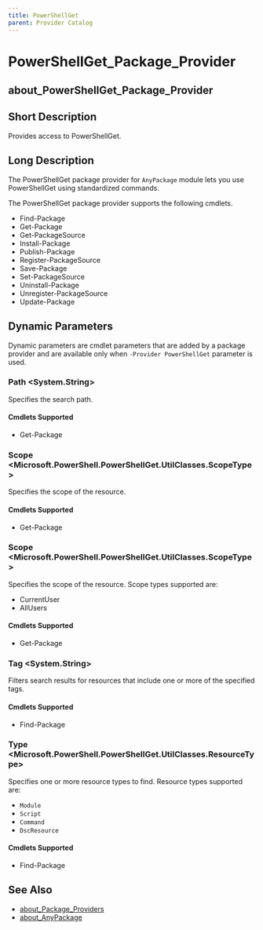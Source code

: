 ```yaml
---
title: PowerShellGet
parent: Provider Catalog
---
```


# PowerShellGet_Package_Provider

## about_PowerShellGet_Package_Provider

## Short Description

Provides access to PowerShellGet.

## Long Description

The PowerShellGet package provider for `AnyPackage` module lets you use PowerShellGet using standardized commands.

The PowerShellGet package provider supports the following cmdlets.

* Find-Package
* Get-Package
* Get-PackageSource
* Install-Package
* Publish-Package
* Register-PackageSource
* Save-Package
* Set-PackageSource
* Uninstall-Package
* Unregister-PackageSource
* Update-Package

## Dynamic Parameters

Dynamic parameters are cmdlet parameters that are added by a package
provider and are available only when `-Provider PowerShellGet` parameter is used.

### Path <System.String>

Specifies the search path.

#### Cmdlets Supported

* Get-Package

### Scope \<Microsoft.PowerShell.PowerShellGet.UtilClasses.ScopeType\>

Specifies the scope of the resource.

#### Cmdlets Supported

* Get-Package

### Scope \<Microsoft.PowerShell.PowerShellGet.UtilClasses.ScopeType\>

Specifies the scope of the resource. Scope types supported are:

* CurrentUser
* AllUsers

#### Cmdlets Supported

* Get-Package

### Tag \<System.String\>

Filters search results for resources that include one or more of the specified tags.

#### Cmdlets Supported

* Find-Package

### Type \<Microsoft.PowerShell.PowerShellGet.UtilClasses.ResourceType\>

Specifies one or more resource types to find. Resource types supported are:

* `Module`
* `Script`
* `Command`
* `DscResource`

#### Cmdlets Supported

* Find-Package

## See Also

* [about_Package_Providers](../../reference/about_Package_Providers.md)
* [about_AnyPackage](../../reference/about_AnyPackage.md)
